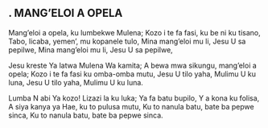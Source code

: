 ## . MANG’ELOI A OPELA

Mang’eloi a opela, ku lumbekwe Mulena;
Kozo i te fa fasi, ku be ni ku tisano,
Tabo, licaba, yemen’, mu kopanele tulo,
Mina mang’eloi mu li, Jesu U sa pepilwe,
Mina mang’eloi mu li, Jesu U sa pepilwe,


Jesu kreste Ya latwa Mulena Wa kamita;
A bewa mwa sikungu, mang’eloi a opela;
Kozo i te fa fasi ku omba-omba mutu,
Jesu U tilo yaha, Mulimu U ku luna,
Jesu U tilo yaha, Mulimu U ku luna.


Lumba N abi Ya kozo! Lizazi la ku luka;
Ya fa batu bupilo, Y a kona ku folisa,
A siya kanya ya Hae, ku to pulusa mutu,
Ku to nanula batu, bate ba pepwe sinca,
Ku to nanula batu, bate ba pepwe sinca.




